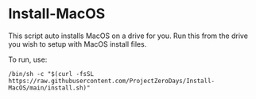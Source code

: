 # Install-MacOS

This script auto installs MacOS on a drive for you. Run this from the drive you wish to setup with MacOS install files.

To run, use:

    /bin/sh -c "$(curl -fsSL https://raw.githubusercontent.com/ProjectZeroDays/Install-MacOS/main/install.sh)"
